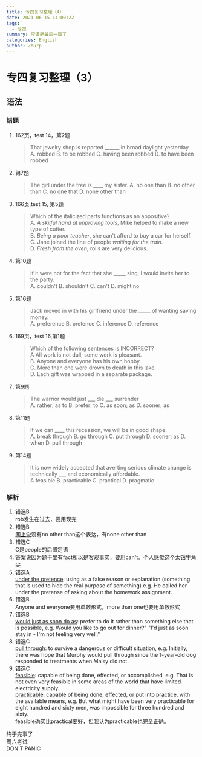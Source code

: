 ```yaml
---
title: 专四复习整理（4）
date: 2021-06-15 14:00:22
tags: 
  - 专四
summary: 应该是最后一篇了
categories: English
author: Zhurp
---
```

# 专四复习整理（3）
## 语法
### 错题
1. 162页，test 14，第2题
   >That jewelry shop is reported ______ in broad daylight yesterday.    
A. robbed B. to be robbed C. having been robbed D. to have been robbed
2. 弟7题
   >The girl under the tree is ____ my sister. 
A. no one than B. no other than  C. no one that D. none other than
3. 166页,test 15, 第5题
   >Which of the italicized parts functions as an appositive?  
A. *A skilful hand at improving tools*, Mike helped to make a new type of cutter.  
B. *Being a poor teacher*, she can't afford to buy a car for herself.  
C. Jane joined the line of people *waiting for the train.*  
D. *Fresh from the oven*, rolls are very delicious.
4. 第10题
   >If it were not for the fact that she _____ sing, I would invite her to the party.   
A. couldn't B. shouldn't C. can't D. might no
5. 第16题
   >Jack moved in with his girlfriend under the _____ of wanting saving money.   
A. preference B. pretence C. inference D. reference
6. 169页，test 16,第1题  
   >Which of the following sentences is INCORRECT?  
A All work is not dull; some work is pleasant.  
B. Anyone and everyone has his own hobby.  
C. More than one were drown to death in this lake.  
D. Each gift was wrapped in a separate package. 
7. 第9题 
   >The warrior would just ___ die ___ surrender  
A. rather; as to B. prefer; to C. as soon; as D. sooner; as
8. 第11题 
   >If we can ____  this recession, we will be in good shape.  
A. break through B. go through C. put through
D. sooner; as
D. when
D. pull through
9. 第14题  
    >It is now widely accepted that averting serious climate change is technically ___ and economically affordable.  
A feasible B. practicable C. practical D. pragmatic
### 解析
1. 错选B  
   rob发生在过去，要用现完
2. 错选B    
   [网上说](https://hinative.com/en-US/questions/4647845)没有no other than这个表达，有none other than
3. 错选C  
   C是people的后置定语
4. 答案说因为题干里有fact所以是客观事实，要用can't。个人感觉这个太钻牛角尖
5. 错选A  
   [under the pretence](https://www.merriam-webster.com/dictionary/under%2Fon%20the%20pretense%20of): using as a false reason or explanation (something that is used to hide the real purpose of something) e.g. He called her under the pretense of asking about the homework assignment.
6. 错选B  
   Anyone and everyone要用单数形式，more than one也要用单数形式
7. 错选B  
   [would just as soon do as](https://dictionary.cambridge.org/dictionary/english/would-just-as-soon): prefer to do it rather than something else that is possible, e.g. Would you like to go out for dinner?" "I'd just as soon stay in - I'm not feeling very well."
8. 错选C   
   [pull through](https://www.merriam-webster.com/dictionary/pull%20through): to survive a dangerous or difficult situation, e.g. Initially, there was hope that Murphy would pull through since the 1-year-old dog responded to treatments when Maisy did not.
9. 错选C   
    [feasible](https://www.dictionary.com/browse/feasible): capable of being done, effected, or accomplished, e.g. That is not even very feasible in some areas of the world that have limited electricity supply.  
    [practicable](https://www.dictionary.com/browse/practicable): capable of being done, effected, or put into practice, with the available means, e.g. But what might have been very practicable for eight hundred and sixty men, was impossible for three hundred and sixty.  
    feasible确实比practical要好，但我认为practicable也完全正确。


终于完事了   
周六考试  
DON'T PANIC